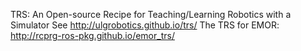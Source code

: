 TRS: An Open-source Recipe for Teaching/Learning Robotics with a Simulator
See http://ulgrobotics.github.io/trs/
The TRS for EMOR:
http://rcprg-ros-pkg.github.io/emor_trs/
